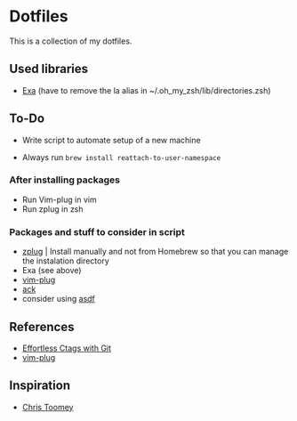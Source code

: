 # Dotfiles
This is a collection of my dotfiles.

## Used libraries
* [Exa](https://github.com/ogham/exa)
(have to remove the la alias in ~/.oh_my_zsh/lib/directories.zsh)

## To-Do
* Write script to automate setup of a new machine

* Always run `brew install reattach-to-user-namespace`

### After installing packages
* Run Vim-plug in vim
* Run zplug in zsh

### Packages and stuff to consider in script
* [zplug](https://github.com/zplug/zplug) | Install manually and not from Homebrew so that you can manage the instalation
  directory
* Exa (see above)
* [vim-plug](https://github.com/junegunn/vim-plug)
* [ack](https://beyondgrep.com/install/)
* consider using [asdf](https://github.com/asdf-vm/asdf)

## References
* [Effortless Ctags with Git](http://tbaggery.com/2011/08/08/effortless-ctags-with-git.html)
* [vim-plug](https://github.com/junegunn/vim-plug)

## Inspiration
* [Chris Toomey](https://github.com/christoomey/dotfiles)
